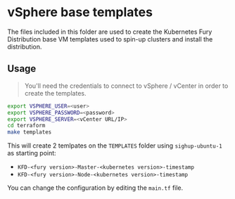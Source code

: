 # vSphere base templates

The files included in this folder are used to create the Kubernetes Fury Distribution base VM templates used to spin-up clusters and install the distribution.

## Usage

> You'll need the credentials to connect to vSphere / vCenter in order to create the templates.

```bash
export VSPHERE_USER=<user>
export VSPHERE_PASSWORD=<password>
export VSPHERE_SERVER=<vCenter URL/IP>
cd terraform
make templates
```

This will create 2 temlpates on the `TEMPLATES` folder using `sighup-ubuntu-1` as starting point:

- `KFD-<fury version>-Master-<kubernetes version>-timestamp`
- `KFD-<fury version>-Node-<kubernetes version>-timestamp`

You can change the configuration by editing the `main.tf` file.
